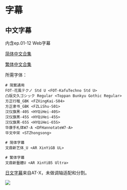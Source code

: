 # 字幕

## 中文字幕

内含ep.01-12 Web字幕

[简体中文合集](https://github.com/Nekomoekissaten-SUB/Nekomoekissaten-MIR-Subs/raw/master/IWGP/IWGP_Web_CHS.7z)

[繁体中文合集](https://github.com/Nekomoekissaten-SUB/Nekomoekissaten-MIR-Subs/raw/master/IWGP/IWGP_Web_CHT.7z)

所需字体：
```
# 简繁通用
FOT-花風テクノ Std U <FOT-KafuTechno Std U>
凸版文久ゴシック Regular <Toppan Bunkyu Gothic Regular>
方正行楷_GBK <FZXingKai-S04>
方正隶书_GBK <FZLiShu-S01>
汉仪旗黑-40S <HYQiHei-40S>
汉仪旗黑-45S <HYQiHei-45S>
汉仪旗黑-65S <HYQiHei-65S>
华康手札体W7-A <DFHannotateW7-A>
华文中宋 <STZhongsong>

# 简体字幕
文鼎新艺体_U <AR XinYiGB UL>

# 繁体字幕
文鼎新藝體U <AR XinYiB5 Ultra>
```

[日文字幕](https://github.com/Nekomoekissaten-SUB/Nekomoekissaten-MIR-Subs/raw/master/IWGP/IWGP_JPN.7z)来自AT-X，未做调轴适配和分割。

![](https://nekomoe.pages.dev/images/2020-10/iwgp.png)